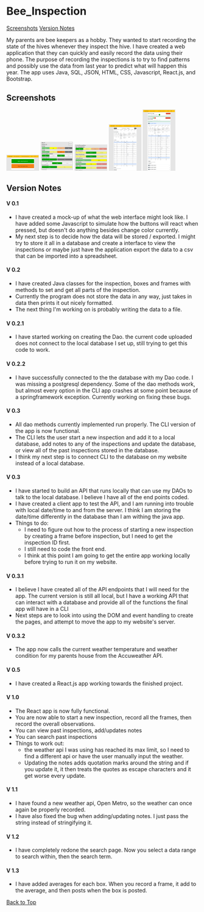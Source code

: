 <a id='top'></a>
# Bee_Inspection
[Screenshots](#screenshots)
[Version Notes](#notes)

My parents are bee keepers as a hobby. They wanted to start recording the state of the hives whenever they inspect the hive. I have created a web application that they can quickly and easily record the data using their phone. The purpose of recording the inspections is to try to find patterns and possibly use the data from last year to predict what will happen this year. The app uses Java, SQL, JSON, HTML, CSS, Javascript, React.js, and Bootstrap.

<a id='screenshots'></a>
## Screenshots
<div>
  <img src="https://github.com/RyanMontville/Bee-Inspection/blob/main/screenshots/homepage.png" alt="homepage" title="Homepage" style="width: 17%; display: inline-block;"></img>
  <img src="https://github.com/RyanMontville/Bee-Inspection/blob/main/screenshots/new-inspection_recoding-frames.png" alt="Recording a new inspection - Recoding the frames" title="Recording a new inspection - Recoding the frames" style="width: 17%; display: inline-block;"></img>
  <img src="https://github.com/RyanMontville/Bee-Inspection/blob/main/screenshots/new-inpsection_recoding-overall.png" alt="Recording a new inspection - Recoding facts about the inspection" title="Recording a new inspection - Recoding facts about the inspection" style="width: 17%; display: inline-block;"></img>
  <img src="https://github.com/RyanMontville/Bee-Inspection/blob/main/screenshots/viewing-a-past-inspection.png" alt="Viewing a past inspection" title="Viewing a past inspection" style="width: 17%; display: inline-block;"></img>
  <img src="https://github.com/RyanMontville/Bee-Inspection/blob/main/screenshots/search-page.png" alt="Search page" title="Search page" style="width: 17%; display: inline-block;"></img>
</div>

<a id='notes'></a>
## Version Notes 
#### V 0.1
* I have created a mock-up of what the web interface might look like. I have added some Javascript to simulate how the buttons will react when pressed, but doesn't do anything besides change color currently.
* My next step is to decide how the data will be stored / exported. I might try to store it all in a database and create a interface to view the inspections or maybe just have the application export the data to a csv that can be imported into a spreadsheet.

#### V 0.2
* I have created Java classes for the inspection, boxes and frames with methods to set and get all parts of the inspection.
* Currently the program does not store the data in any way, just takes in data then prints it out nicely formatted.
* The next thing I'm working on is probably writing the data to a file.

#### V 0.2.1
* I have started working on creating the Dao. the current code uploaded does not connect to the local database I set up, still trying to get this code to work.

#### V 0.2.2
* I have successfully connected to the the database with my Dao code. I was missing a postgresql dependency. Some of the dao methods work, but almost every option in the CLI app crashes at some point because of a springframework exception. Currently working on fixing these bugs.

#### V 0.3
* All dao methods currently implemented run properly. The CLI version of the app is now functional.
* The CLI lets the user start a new inspection and add it to a local database, add notes to any of the inspections and update the database, or view all of the past inspections stored in the database.
* I think my next step is to connect CLI to the database on my website instead of a local database. 

#### V 0.3
* I have started to build an API that runs locally that can use my DAOs to talk to the local database. I believe I have all of the end points coded.
* I have created a client app to test the API, and I am running into trouble with local date/time to and from the server. I think I am storing the date/time differently in the database than I am withing the java app.
* Things to do:
  * I need to figure out how to the process of starting a new inspection by creating a frame before inspection, but I need to get the inspection ID first.
  * I still need to code the front end.
  * I think at this point I am going to get the entire app working locally before trying to run it on my website.

#### V 0.3.1
* I believe I have created all of the API endpoints that I will need for the app. The current version is still all local, but I have a working API that can interact with a database and provide all of the functions the final app will have in a CLI
* Next steps are to look into using the DOM and event handling to create the pages, and attempt to move the app to my website's server.

#### V 0.3.2
* The app now calls the current weather temperature and weather condition for my parents house from the Accuweather API. 

#### V 0.5
* I have created a React.js app working towards the finished project.

#### V 1.0 
* The React app is now fully functional. 
* You are now able to start a new inspection, record all the frames, then record the overall observations. 
* You can view past inspections, add/updates notes
* You can search past inspections
* Things to work out: 
  * the weather api I was using has reached its max limit, so I need to find a different api or have the user manually input the weather. 
  * Updating the notes adds quotation marks around the string and if you update it, it then treats the quotes as escape characters and it get worse every update.

#### V 1.1
* I have found a new weather api, Open Metro, so the weather can once again be properly recorded.
* I have also fixed the bug when adding/updating notes. I just pass the string instead of stringifying it.

#### V 1.2
* I have completely redone the search page. Now you select a data range to search within, then the search term.

#### V 1.3
* I have added averages for each box. When you record a frame, it add to the average, and then posts when the box is posted.

[Back to Top](#top)